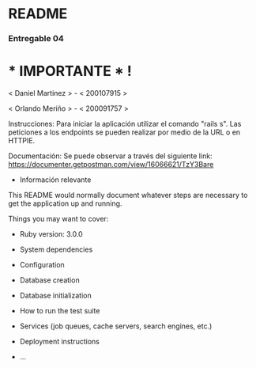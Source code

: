 # README

### Entregable 04

# * IMPORTANTE * !

< Daniel Martinez > - < 200107915 >

< Orlando Meriño > - < 200091757 >

Instrucciones:
Para iniciar la aplicación utilizar el comando "rails s". Las peticiones a los endpoints se pueden realizar por medio de la URL o en HTTPIE.

Documentación:
Se puede observar a través del siguiente link:
https://documenter.getpostman.com/view/16066621/TzY3Bare

* Información relevante

This README would normally document whatever steps are necessary to get the
application up and running.

Things you may want to cover:

* Ruby version: 3.0.0

* System dependencies

* Configuration

* Database creation

* Database initialization

* How to run the test suite

* Services (job queues, cache servers, search engines, etc.)

* Deployment instructions

* ...
